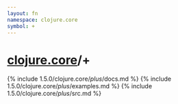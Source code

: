 ```yaml
---
layout: fn
namespace: clojure.core
symbol: +
---
```


# [clojure.core](../)/+

{% include 1.5.0/clojure.core/_plus_/docs.md %}
{% include 1.5.0/clojure.core/_plus_/examples.md %}
{% include 1.5.0/clojure.core/_plus_/src.md %}

